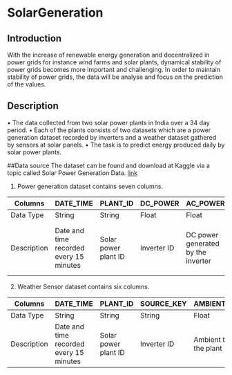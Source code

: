 # SolarGeneration

## Introduction
With the increase of renewable energy generation and decentralized in power grids for instance wind farms and solar plants, dynamical stability of power grids becomes more important and challenging. In order to maintain stability of power grids, the data will be analyse and focus on the prediction of the values.

## Description
• The data collected from two solar power plants in India over a 34 day period.
• Each of the plants consists of two datasets which are a power generation dataset recorded by inverters and a weather dataset gathered by sensors at solar panels.
• The task is to predict energy produced daily by solar power plants.

##Data source
The dataset can be found and download at Kaggle via a topic called Solar Power Generation Data. [link](https://www.kaggle.com/anikannal/solar-power-generation-data)

1. Power generation dataset contains seven columns.

| Columns   | DATE_TIME | PLANT_ID | DC_POWER | AC_POWER | DAILY_YIELD | TOTAL_YIELD |
| --------- | --------- | -------- | -------- | -------- | ----------- | ----------- |
| Data Type | String    | String   | Float    | Float    | Float       | Float       |
| Description | Date and time recorded every 15 minutes | Solar power plant ID | Inverter ID | DC power generated by the inverter | AC power generated by the inverter | Energy generated by the inverter on that day until DATE_TIME | Total Energy generated by the inverter |

2. Weather Sensor dataset contains six columns.

| Columns   | DATE_TIME | PLANT_ID | SOURCE_KEY | AMBIENT_TEMPERATURE | MODULE_TEMPERATURE | IRRADIATION |
| --------- | --------- | -------- | ---------- | ------------------- | ------------------ | ----------- |
| Data Type | String    | String   | String     | Float               | Float              | Float       |
| Description | Date and time recorded every 15 minutes | Solar power plant ID | Inverter ID | Ambient temperature at the plant | Solar panels temperature | Amount of radiation which solar panels was exposed to |

